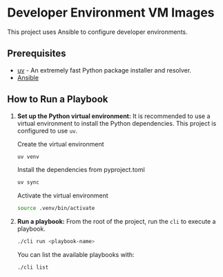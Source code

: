 # Developer Environment VM Images

This project uses Ansible to configure developer environments.

## Prerequisites

- [uv](https://github.com/astral-sh/uv) - An extremely fast Python package installer and resolver.
- [Ansible](https://docs.ansible.com/ansible/latest/installation_guide/intro_installation.html)

## How to Run a Playbook

1.  **Set up the Python virtual environment:**
    It is recommended to use a virtual environment to install the Python dependencies. This project is configured to use `uv`.

    Create the virtual environment

    ```bash
    uv venv
    ```

    Install the dependencies from pyproject.toml

    ```bash
    uv sync
    ```

    Activate the virtual environment
    ```bash
    source .venv/bin/activate
    ```

2.  **Run a playbook:**
    From the root of the project, run the `cli` to execute a playbook.

    ```bash
    ./cli run <playbook-name>
    ```

    You can list the available playbooks with:
    ```bash
    ./cli list
    ```
